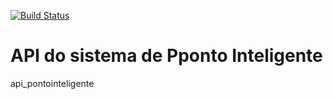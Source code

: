 [![Build Status](https://travis-ci.org/crisostomosSantos/api_pontointeligente.svg?branch=master)](https://travis-ci.org/crisostomosSantos/api_pontointeligente)

# API do sistema de Pponto Inteligente
api_pontointeligente
